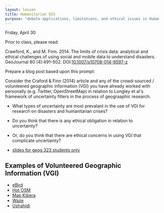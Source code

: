 ```yaml
---
layout: lesson
title: Humanitarian GIS
purpose: "debate applications, limitations, and ethical issues in Humanitarian GIS"
---
```


Friday, April 30

Prior to class, please read:

Crawford, K., and M. Finn. 2014. The limits of crisis data: analytical and ethical challenges of using social and mobile data to understand disasters. GeoJournal 80 (4):491–502. DOI:[10.1007/s10708-014-9597-z](https://10.1007/s10708-014-9597-z)

Prepare a blog post based upon this prompt: 

Consider the Craford & Finn (2014) article and any of the crowd-sourced / volunteered geographic information (VGI) you have already worked with personally (e.g. Twitter, OpenStreetMap) in relation to Longley et al's framework of uncertainty filters in the process of geograaphic research.

- What types of uncertainty are most prevalant in the use of VGI for research on disasters and humanitarian crises?
- Do you think that there is any ethical obligation in relation to uncertainty?
- Or, do you think that there are ethical concerns in using VGI that complicate uncertainty?

- [slides for geog 323 students only](https://github.com/GIS4DEV/literature/blob/master/twitter.pdf)


## Examples of Volunteered Geographic Information (VGI)

- [eBird](https://ebird.org/hotspots)
- [Hot OSM](https://www.hotosm.org/)
- [Map Kibera](https://mapkibera.org/)
- [Waze](https://www.waze.com/)
- [Ushahidi](https://www.ushahidi.com/)